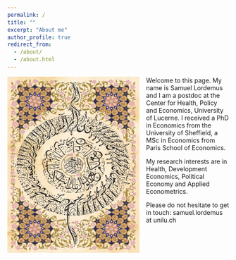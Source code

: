 ```yaml
---
permalink: /
title: ""
excerpt: "About me"
author_profile: true
redirect_from: 
  - /about/
  - /about.html
---
```

<img src="/images/image2.jpg" alt="drawing" width="300" height="400" style="float: left; padding-right:15px"/> Welcome to this page. My name is Samuel Lordemus and I am a postdoc at the Center for Health, Policy and Economics, University of Lucerne. I received a PhD in Economics from the University of Sheffield, a MSc in Economics from Paris School of Economics. <br>

My research interests are in Health, Development Economics, Political Economy and Applied Econometrics.  <br>

Please do not hesitate to get in touch: samuel.lordemus at unilu.ch
